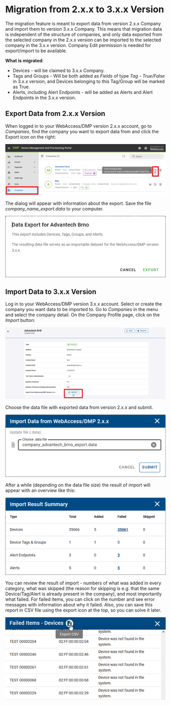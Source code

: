 # Migration from 2.x.x to 3.x.x Version

The migration feature is meant to export data from version 2.x.x Company and import them to version 3.x.x Company. This means that migration data is independent of the structure of companies, and only data exported from the selected company in the 2.x.x version can be imported to the selected company in the 3.x.x version. Company Edit permission is needed for export/import to be available.

**What is migrated**:

- Devices - will be claimed to 3.x.x Company.
- Tags and Groups - Will be both added as _Fields_ of type _Tag - True/False_ in 3.x.x version, and Devices belonging to this Tag/Group will be marked as True.
- Alerts, including Alert Endpoints - will be added as Alerts and Alert Endpoints in the 3.x.x version.

## Export Data from 2.x.x Version

When logged in to your WebAccess/DMP version 2.x.x account,
go to _Companies_, find the company you want to export data from and click the Export icon on the right:

![Gen2Export](./gen2-export.png)

The dialog will appear with information about the export. Save the file _company_name_export.data_ to your computer.

![Gen2ExportDialog](./gen2-export-dialog.png)

## Import Data to 3.x.x Version

Log in to your WebAccess/DMP version 3.x.x account. Select or create the company you want data to be imported to. Go to _Companies_ in the menu and select the company detail. On the Company Profile page, click on the _Import_ button:

![Gen3Import](./gen3-import.png)

Choose the data file with exported data from version 2.x.x and submit.

![Gen3File](./gen3-file.png)

After a while (depending on the data file size) the result of import will appear with an overview like this:

![Gen3Result](./gen3-result.png)

You can review the result of import - numbers of what was added in every category, what was skipped (the reason for skipping is e.g. that the same Device/Tag/Alert is already present in the company), and most importantly what failed. For failed items, you can click on the number and see error messages with information about why it failed. Also, you can save this report in CSV file using the export icon at the top, so you can solve it later.

![Gen3DetailCsv](./gen3-detail-csv.png)
